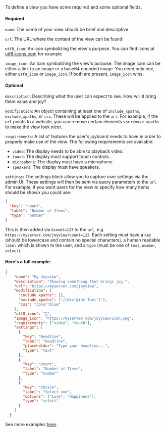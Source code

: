 To define a view you have some required and some optional fields.

#### Required
`name`: The name of your view should be brief and descriptive

`url`: The URL where the content of the view can be found

`utf8_icon`: An icon symbolizing the view's purpose. You can find icons at [utf8-icons.com](https://utf8-icons.com/) for example

`image_icon`: An icon symbolizing the view's purpose. The image icon can be either a link to an image or a base64 encoded image. You need only one, either `utf8_icon` or `image_icon`. If both are present, `image_icon` wins.

#### Optional
`description`: Describing what the user can expect to see. How will it bring them value and joy?

`modification`: An object containing at least one of `include_xpaths`, `exclude_xpaths`, or `css`. These will be applied to the `url`. For example, if the `url` points to a website, you can remove certain elements via `remove_xpaths` to make the view look nicer.

`requirements`: A list of features the user's joyboard needs to have in order to properly make use of the view. The following requirements are available: 
 * `video`: The display needs to be able to playback video.
 * `touch`: The display must support touch controls.
 * `microphone`: The display must have a microphone.
 * `speakers`: The display must have speakers.

`settings`: The settings block allow you to capture user settings via the admin UI. These settings will then be sent via query parameters to the `url`. For example, if you want users for the view to specify how many items should be shown you could use:
```json
{
  "key": "count",
  "label": "Number of Items",
  "type": "number"
}
```
This is then added via `&count=123` to the `url`, e.g. `https://myserver.com/joyview?count=123`. Each setting must have a `key` (should be lowercase and contain no special characters), a human readable `label` which is shown to the user, and a `type` (must be one of `text`, `number`, `select`).

#### Here's a full example:
```json
{
    "name": "My Joyview",
    "description": "Showing something that brings joy.",
    "url": "https://myserver.com/joyview",
    "modification": {
      "include_xpaths": [],
      "exclude_xpaths": ["//div[@id='foot']"],
      "css": "color:blue"
    },
    "utf8_icon": "🌳",
    "image_icon": "https://myserver.com/joyview/icon.png",
    "requirements": ["video", "touch"],
    "settings": [
      {
        "key": "headline",
        "label": "Headline",
        "placeholder": "Type your headline...",
        "type": "text"
      },
      {
        "key": "count",
        "label": "Number of Items",
        "type": "number"
      },
      {
        "key": "choice",
        "label": "Select one",
        "options": ["Love", "Happiness"],
        "type": "select"
      }
    ]
  }
```

See more examples [here](https://github.com/ddsky/joyboard-views/blob/master/views.json).

